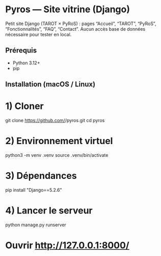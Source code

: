 # Pyros — Site vitrine (Django)

Petit site Django (TAROT × PyRoS) : pages “Accueil”, “TAROT”, “PyRoS”, “Fonctionnalités”, “FAQ”, “Contact”.
Aucun accès base de données nécessaire pour tester en local.

## Prérequis
- Python 3.12+
- pip

## Installation (macOS / Linux)

# 1) Cloner
git clone https://github.com/<ton-user>/pyros.git
cd pyros

# 2) Environnement virtuel
python3 -m venv .venv
source .venv/bin/activate

# 3) Dépendances
pip install "Django==5.2.6"

# 4) Lancer le serveur
python manage.py runserver
# Ouvrir http://127.0.0.1:8000/
